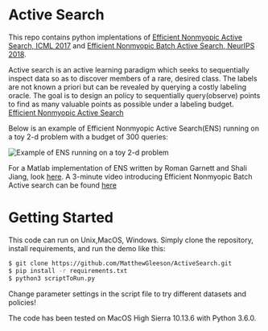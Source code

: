 # Active Search

This repo contains python implentations of [Efficient Nonmyopic Active Search, ICML 2017](http://proceedings.mlr.press/v70/jiang17d.html) and [Efficient Nonmyopic Batch Active Search, NeurIPS 2018](https://papers.nips.cc/paper/7387-efficient-nonmyopic-batch-active-search).

Active search is an active learning paradigm which seeks to sequentially inspect data so as to discover members of a rare, desired class. The labels are not known a priori but can be revealed by querying a costly labeling oracle. The goal is to design an policy to sequentially query(observe) points to find as many valuable points as possible under a labeling budget. 
[Efficient Nonmyopic Active Search](http://proceedings.mlr.press/v70/jiang17d.html) 

Below is an example of Efficient Nonmyopic Active Search(ENS) running on a toy 2-d problem with a budget of 300 queries:

![Example of ENS running on a toy 2-d problem](ens.gif)

For a Matlab implementation of ENS written by Roman Garnett and Shali Jiang, look [here](https://github.com/shalijiang/efficient_nonmyopic_active_search). A 3-minute video introducing Efficient Nonmyopic Batch Active search can be found [here](https://www.youtube.com/watch?v=9y1HNY95LzY&feature=youtu.be) 

# Getting Started

This code can run on Unix,MacOS, Windows. Simply clone the repository, install requirements, and run the demo like this:

``` bash
$ git clone https://github.com/MatthewGleeson/ActiveSearch.git
$ pip install -r requirements.txt
$ python3 scriptToRun.py
```

Change parameter settings in the script file to try different datasets and policies!

The code has been tested on MacOS High Sierra 10.13.6 with Python 3.6.0.

